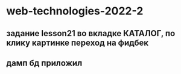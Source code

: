 # web-technologies-2022-2
## задание lesson21 во вкладке КАТАЛОГ, по клику картинке переход на фидбек
## дамп бд приложил
